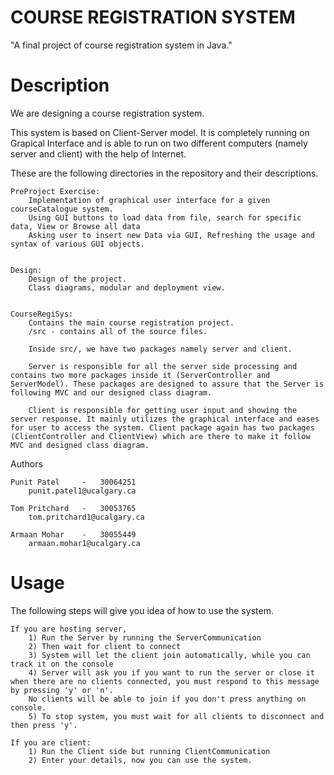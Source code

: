 # COURSE REGISTRATION SYSTEM
"A final project of course registration system in Java."

# Description
We are designing a course registration system. 

This system is based on Client-Server model. It is completely running on Grapical Interface and is able to run on two different computers (namely server and client) with the help of Internet.

These are the following directories in the repository and their descriptions.

	PreProject Exercise:
		Implementation of graphical user interface for a given courseCatalogue system.
		Using GUI buttons to load data from file, search for specific data, View or Browse all data
		Asking user to insert new Data via GUI, Refreshing the usage and syntax of various GUI objects.


	Design:
		Design of the project.
		Class diagrams, modular and deployment view.


	CourseRegiSys:
		Contains the main course registration project.
		/src - contains all of the source files.
		
		Inside src/, we have two packages namely server and client. 

		Server is responsible for all the server side processing and contains two more packages inside it (ServerController and ServerModel). These packages are designed to assure that the Server is following MVC and our designed class diagram.

		Client is responsible for getting user input and showing the server response. It mainly utilizes the graphical interface and eases for user to access the system. Client package again has two packages (ClientController and ClientView) which are there to make it follow MVC and designed class diagram.



Authors

	Punit Patel     -   30064251
		punit.patel1@ucalgary.ca

	Tom Pritchard   -   30053765
		tom.pritchard1@ucalgary.ca

	Armaan Mohar    -   30055449
		armaan.mohar1@ucalgary.ca


# Usage

The following steps will give you idea of how to use the system.

	If you are hosting server,
		1) Run the Server by running the ServerCommunication
		2) Then wait for client to connect
		3) System will let the client join automatically, while you can track it on the console
		4) Server will ask you if you want to run the server or close it when there are no clients connected, you must respond to this message by pressing 'y' or 'n'. 
		No clients will be able to join if you don't press anything on console.
		5) To stop system, you must wait for all clients to disconnect and then press 'y'.

	If you are client:
		1) Run the Client side but running ClientCommunication
		2) Enter your details, now you can use the system.
